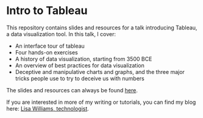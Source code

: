 # Intro to Tableau

This repository contains slides and resources for a talk introducing Tableau, a data visualization tool. In this talk, I cover:

* An interface tour of tableau
* Four hands-on exercises
* A history of data visualization, starting from 3500 BCE
* An overview of best practices for data visualization
* Deceptive and manipulative charts and graphs, and the three major tricks people use to try to deceive us with numbers

The slides and resources can always be found [here](http://lisawilliams.github.io/intro-to-tableau).

If you are interested in more of my writing or tutorials, you can find
my blog here: [Lisa Williams, technologist](http://lisawilliams.github.io/lisa/).
